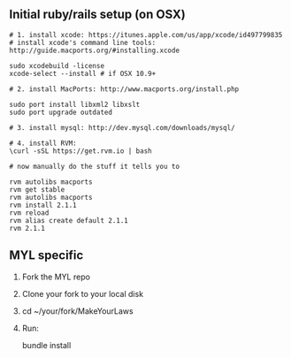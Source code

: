 Initial ruby/rails setup (on OSX)
---------------------------------

    # 1. install xcode: https://itunes.apple.com/us/app/xcode/id497799835
    # install xcode's command line tools: http://guide.macports.org/#installing.xcode

    sudo xcodebuild -license
    xcode-select --install # if OSX 10.9+

    # 2. install MacPorts: http://www.macports.org/install.php

    sudo port install libxml2 libxslt
    sudo port upgrade outdated

    # 3. install mysql: http://dev.mysql.com/downloads/mysql/

    # 4. install RVM:
    \curl -sSL https://get.rvm.io | bash

    # now manually do the stuff it tells you to

    rvm autolibs macports
    rvm get stable
    rvm autolibs macports
    rvm install 2.1.1
    rvm reload
    rvm alias create default 2.1.1
    rvm 2.1.1


MYL specific
------------

1. Fork the MYL repo
2. Clone your fork to your local disk
3. cd ~/your/fork/MakeYourLaws
4. Run:

    bundle install
